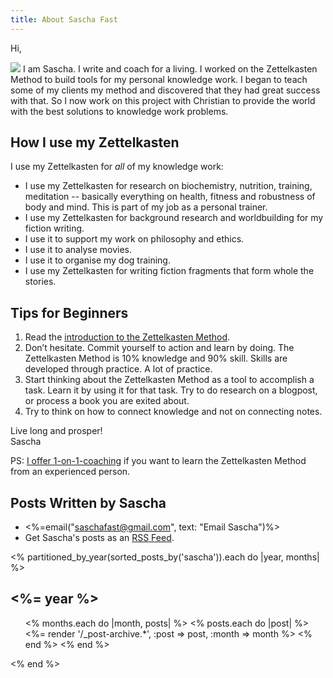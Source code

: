 ```yaml
---
title: About Sascha Fast
---
```

Hi,

<img src="/authors/sascha/sascha-leini-profile.jpg" class="author-profile-picture">
I am Sascha. I write and coach for a living. I worked on the Zettelkasten Method to build tools for my personal knowledge work. I began to teach some of my clients my method and discovered that they had great success with that. So I now work on this project with Christian to provide the world with the best solutions to knowledge work problems.

## How I use my Zettelkasten

I use my Zettelkasten for *all* of my knowledge work:

- I use my Zettelkasten for research on biochemistry, nutrition, training, meditation -- basically everything on health, fitness and robustness of body and mind. This is part of my job as a personal trainer.
- I use my Zettelkasten for background research and worldbuilding for my fiction writing.
- I use it to support my work on philosophy and ethics.
- I use it to analyse movies.
- I use it to organise my dog training.
- I use my Zettelkasten for writing fiction fragments that form whole the stories.

## Tips for Beginners

1. Read the [introduction to the Zettelkasten Method](https://zettelkasten.de/introduction).
2. Don’t hesitate. Commit yourself to action and learn by doing. The Zettelkasten Method is 10% knowledge and 90% skill. Skills are developed through practice. A lot of practice.
3. Start thinking about the Zettelkasten Method as a tool to accomplish a task. Learn it by using it for that task. Try to do research on a blogpost, or process a book you are exited about.
4. Try to think on how to connect knowledge and not on connecting notes.

Live long and prosper!<br>
Sascha

PS: [I offer 1-on-1-coaching](https://zettelkasten.de/coaching) if you want to learn the Zettelkasten Method from an experienced person.

## Posts Written by Sascha

- <%=email("saschafast@gmail.com", text: "Email Sascha")%>
- Get Sascha's posts as an [RSS Feed](/authors/sascha/feed.atom).

<section id="posts">
<% partitioned_by_year(sorted_posts_by('sascha')).each do |year, months| %>
  <h2><%= year %></h2>
  <ul class="allposts">
  <% months.each do |month, posts| %>
  <% posts.each do |post| %>
  <%= render '/_post-archive.*', :post => post, :month => month %>
  <% end %>
  <% end %>
  </ul>
<% end %>
</section>
